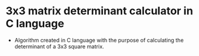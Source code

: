 # 3x3 matrix determinant calculator in C language
 - Algorithm created in C language with the purpose of calculating the determinant of a 3x3 square matrix.
